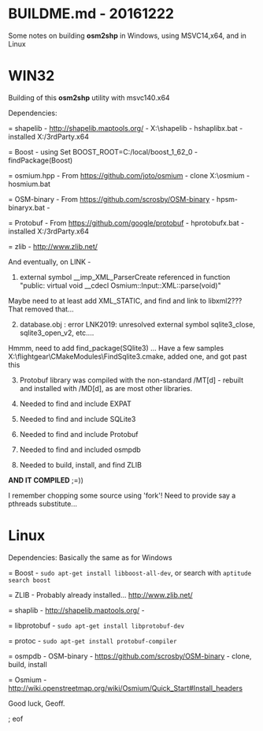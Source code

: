 # BUILDME.md - 20161222

Some notes on building **osm2shp** in Windows, using MSVC14,x64, and in Linux

WIN32
=====

Building of this **osm2shp** utility with msvc140.x64

Dependencies:

= shapelib - http://shapelib.maptools.org/ - X:\shapelib - hshaplibx.bat - installed X:/3rdParty.x64

= Boost - using Set BOOST_ROOT=C:/local/boost_1_62_0 - findPackage(Boost)

= osmium.hpp - From https://github.com/joto/osmium - clone X:\osmium - hosmium.bat

= OSM-binary - From https://github.com/scrosby/OSM-binary - hpsm-binaryx.bat - 

= Protobuf - From https://github.com/google/protobuf - hprotobufx.bat - installed X:/3rdParty.x64

= zlib - http://www.zlib.net/

And eventually, on LINK -

1. external symbol __imp_XML_ParserCreate referenced in function "public: virtual void __cdecl Osmium::Input::XML<class osm::handler>::parse(void)"

Maybe need to at least add XML_STATIC, and find and link to libxml2??? That removed that...

2. database.obj : error LNK2019: unresolved external symbol sqlite3_close, sqlite3_open_v2, etc....

Hmmm, need to add find_package(SQlite3) ... Have a few samples X:\flightgear\CMakeModules\FindSqlite3.cmake, added one, and got past this

3. Protobuf library was compiled with the non-standard /MT[d] - rebuilt and installed with /MD[d], as are most other libraries.

4. Needed to find and include EXPAT

5. Needed to find and include SQLite3

6. Needed to find and include Protobuf

7. Needed to find and included osmpdb

8. Needed to build, install, and find ZLIB

**AND IT COMPILED** ;=))

I remember chopping some source using 'fork'! Need to provide say a pthreads substitute...

Linux
=====

Dependencies: Basically the same as for Windows

= Boost - `sudo apt-get install libboost-all-dev`, or search with `aptitude search boost`

= ZLIB - Probably already installed... http://www.zlib.net/

= shaplib - http://shapelib.maptools.org/ - 

= libprotobuf - `sudo apt-get install libprotobuf-dev`

= protoc - `sudo apt-get install protobuf-compiler`

= osmpdb - OSM-binary - https://github.com/scrosby/OSM-binary - clone, build, install

= Osmium - http://wiki.openstreetmap.org/wiki/Osmium/Quick_Start#Install_headers

Good luck, Geoff.

; eof
